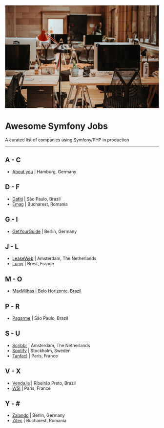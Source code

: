 ![](./office.jpg)

# Awesome Symfony Jobs
A curated list of companies using Symfony/PHP in production

---

## A - C
* [About you](https://corporate.aboutyou.de/de/jobs) | Hamburg, Germany

## D - F
* [Dafiti](https://www.dafiti.com.br) | São Paulo, Brazil
* [Emag](https://emag.ro) | Bucharest, Romania

## G - I
* [GetYourGuide](https://careers.getyourguide.com/) | Berlin, Germany

## J - L
* [LeaseWeb](https://www.leaseweb.com/career) | Amsterdam, The Netherlands 
* [Lumy](https://www.Lumy.bzh) | Brest, France

## M - O
* [MaxMilhas](http://www.maxmilhas.com.br) | Belo Horizonte, Brazil

## P - R
* [Pagarme](http://pagar.me) | São Paulo, Brazil

## S - U
* [Scribbr](https://scribbr.homerun.co/) | Amsterdam, The Netherlands
* [Spotify](https://www.lifeatspotify.com/jobs) | Stockholm, Sweden
* [Tanfac](http://www.tanfac.com/)) | Paris, France

## V - X
* [Venda.la](https://vendala.com.br/) | Ribeirão Preto, Brazil
* [WSI](https://www.wsiworld.com/) | Paris, France 

## Y - \#
* [Zalando](https://jobs.zalando.com) | Berlin, Germany
* [Zitec](https://careers.makeit.software/jobs) | Bucharest, Romania
